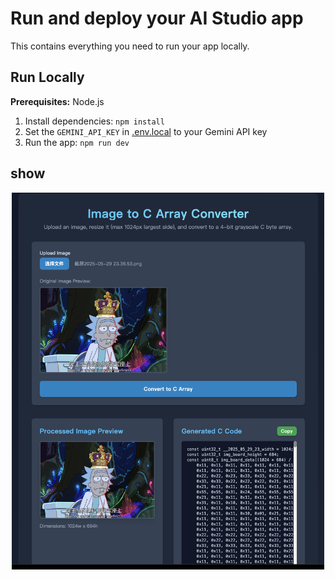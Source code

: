 # Run and deploy your AI Studio app

This contains everything you need to run your app locally.

## Run Locally

**Prerequisites:**  Node.js


1. Install dependencies:
   `npm install`
2. Set the `GEMINI_API_KEY` in [.env.local](.env.local) to your Gemini API key
3. Run the app:
   `npm run dev`

## show
<p align="center">
<img align="center" src="./image.png" width="500" height="auto" alt="Agentic Seek Logo">
<p>
